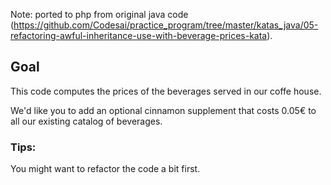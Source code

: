 Note: ported to php from original java code (https://github.com/Codesai/practice_program/tree/master/katas_java/05-refactoring-awful-inheritance-use-with-beverage-prices-kata).

## Goal
This code computes the prices of the beverages served in our coffe house.

We'd like you to add an optional cinnamon supplement that costs 0.05€
to all our existing catalog of beverages.

### Tips:
You might want to refactor the code a bit first.
